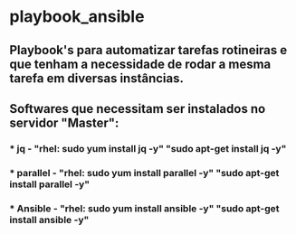 # playbook_ansible

## Playbook's para automatizar tarefas rotineiras e que tenham a necessidade de rodar a mesma tarefa em diversas instâncias.

## Softwares que necessitam ser instalados no servidor "Master":
### * jq - "rhel: sudo yum install jq -y" "sudo apt-get install jq -y"
### * parallel - "rhel: sudo yum install parallel -y" "sudo apt-get install parallel -y"
### * Ansible - "rhel: sudo yum install ansible -y" "sudo apt-get install ansible -y"